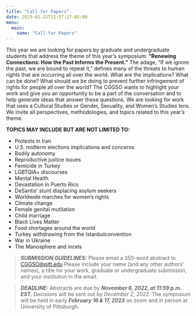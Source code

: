 ```yaml
---
title: "Call for Papers"
date: 2023-01-22T12:57:27-05:00
menu:
  main:
    name: "Call for Papers"
---
```


This year we are looking for papers by graduate and undergraduate students that address the theme of this year’s symposium: **“Renewing Connections: How the Past Informs the Present.”** The adage, “If we ignore the past, we are bound to repeat it,” defines many of the threats to human rights that are occurring all over the world. What are the implications? What can be done? What should we be doing to prevent further infringement of rights for people all over the world? The CGGSO wants to highlight your work and give you an opportunity to be a part of the conversation and to help generate ideas that answer these questions. We are looking for work that uses a Cultural Studies or Gender, Sexuality, and Women’s Studies lens. We invite all perspectives, methodologies, and topics related to this
year’s theme.

**TOPICS MAY INCLUDE BUT ARE NOT LIMITED TO:**

* Protests in Iran
* U.S. midterm elections implications and concerns
* Bodily autonomy
* Reproductive justice issues
* Femicide in Turkey
* LGBTQIA+ discourses
* Mental Health
* Devastation in Puerto Rico
* DeSantis’ stunt displacing asylum seekers
* Worldwide marches for women’s rights
* Climate change
* Female genital mutilation
* Child marriage
* Black Lives Matter
* Food shortages around the world
* Turkey withdrawing from the Istanbulconvention
* War in Ukraine
* The Manosphere and incels

> **_SUBMISSION GUIDELINES:_** Please email a 350-word abstract to CGGSO@pitt.edu Please include your name (and any other authors’ names), a title for your work, graduate or undergraduate submission, and your institution in the email. 

> **_DEADLINE:_** Abstracts are due by **_November 6, 2022, at 11:59 p.m. EST._** Decisions will be sent out by _December 2, 2022_. The symposium will be held in early **_February 16 & 17, 2023_** on zoom and in person at University of Pittsburgh.